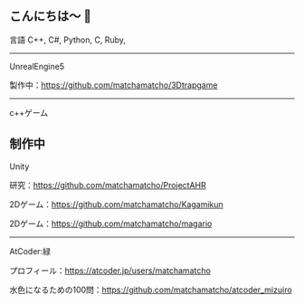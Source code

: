 ## こんにちは～ 👋




言語
C++,
C#,
Python,
C,
Ruby,

--------
UnrealEngine5

製作中：https://github.com/matchamatcho/3Dtrapgame

--------------------
c++ゲーム

制作中
------------------

Unity

研究：https://github.com/matchamatcho/ProjectAHR

2Dゲーム：https://github.com/matchamatcho/Kagamikun

2Dゲーム：https://github.com/matchamatcho/magario

-------------------

AtCoder:緑

プロフィール：https://atcoder.jp/users/matchamatcho

水色になるための100問：https://github.com/matchamatcho/atcoder_mizuiro




<!--
**matchamatcho/matchamatcho** is a ✨ _special_ ✨ repository because its `README.md` (this file) appears on your GitHub profile.

Here are some ideas to get you started:

- 🔭 I’m currently working on ...
- 🌱 I’m currently learning ...
- 👯 I’m looking to collaborate on ...
- 🤔 I’m looking for help with ...
- 💬 Ask me about ...
- 📫 How to reach me: ...
- 😄 Pronouns: ...
- ⚡ Fun fact: ...
-->
